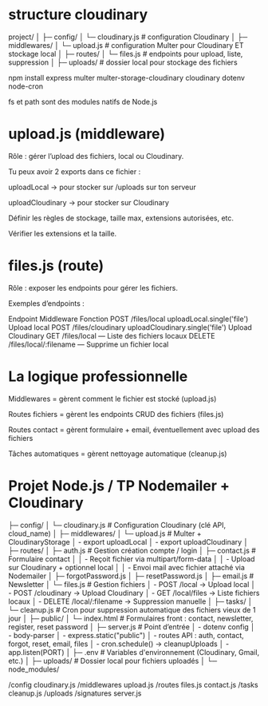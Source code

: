 # structure cloudinary
project/
│
├─ config/
│   └─ cloudinary.js       # configuration Cloudinary
│
├─ middlewares/
│   └─ upload.js           # configuration Multer pour Cloudinary ET stockage local
│
├─ routes/
│   └─ files.js            # endpoints pour upload, liste, suppression
│
├─ uploads/                # dossier local pour stockage des fichiers

npm install express multer multer-storage-cloudinary cloudinary dotenv node-cron

fs et path sont des modules natifs de Node.js

# upload.js (middleware)

Rôle : gérer l’upload des fichiers, local ou Cloudinary.

Tu peux avoir 2 exports dans ce fichier :

uploadLocal → pour stocker sur /uploads sur ton serveur

uploadCloudinary → pour stocker sur Cloudinary

Définir les règles de stockage, taille max, extensions autorisées, etc.

Vérifier les extensions et la taille.

# files.js (route)

Rôle : exposer les endpoints pour gérer les fichiers.

Exemples d’endpoints :

Endpoint	Middleware	Fonction
POST /files/local	uploadLocal.single('file')	Upload local
POST /files/cloudinary	uploadCloudinary.single('file')	Upload Cloudinary
GET /files/local	—	Liste des fichiers locaux
DELETE /files/local/:filename	—	Supprime un fichier local

# La logique professionnelle

Middlewares = gèrent comment le fichier est stocké (upload.js)

Routes fichiers = gèrent les endpoints CRUD des fichiers (files.js)

Routes contact = gèrent formulaire + email, éventuellement avec upload des fichiers

Tâches automatiques = gèrent nettoyage automatique (cleanup.js)

# Projet Node.js / TP Nodemailer + Cloudinary

├─ config/
│   └─ cloudinary.js          # Configuration Cloudinary (clé API, cloud_name)
│
├─ middlewares/
│   └─ upload.js              # Multer + CloudinaryStorage
│                               - export uploadLocal
│                               - export uploadCloudinary
│
├─ routes/
│   ├─ auth.js                # Gestion création compte / login
│   ├─ contact.js             # Formulaire contact
│   │    - Reçoit fichier via multipart/form-data
│   │    - Upload sur Cloudinary + optionnel local
│   │    - Envoi mail avec fichier attaché via Nodemailer
│   ├─ forgotPassword.js
│   ├─ resetPassword.js
│   ├─ email.js                # Newsletter
│   └─ files.js                # Gestion fichiers
│         - POST /local        → Upload local
│         - POST /cloudinary   → Upload Cloudinary
│         - GET /local/files   → Liste fichiers locaux
│         - DELETE /local/:filename → Suppression manuelle
│
├─ tasks/
│   └─ cleanup.js              # Cron pour suppression automatique des fichiers vieux de 1 jour
│
├─ public/
│   └─ index.html              # Formulaires front : contact, newsletter, register, reset password
│
├─ server.js                   # Point d’entrée
│    - dotenv config
│    - body-parser
│    - express.static("public")
│    - routes API : auth, contact, forgot, reset, email, files
│    - cron.schedule() → cleanupUploads
│    - app.listen(PORT)
│
├─ .env                        # Variables d'environnement (Cloudinary, Gmail, etc.)
│
├─ uploads/                     # Dossier local pour fichiers uploadés
│
└─ node_modules/

/config
  cloudinary.js
/middlewares
  upload.js
/routes
  files.js
  contact.js
/tasks
  cleanup.js
/uploads
/signatures
server.js
